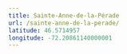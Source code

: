 ```yaml
---
title: Sainte-Anne-de-la-Pérade
url: /sainte-anne-de-la-perade/
latitude: 46.5714957
longitude: -72.20861140000001
---
```

